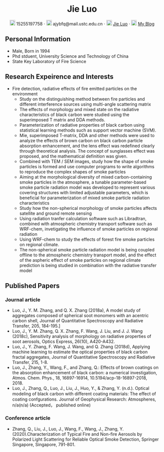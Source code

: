  <div align="center">
     <h1>Jie Luo</h1>
     <div>
         <span>
             <img src="phone-solid.svg" width="18px">
             15255197758
         </span>
         ·
         <span>
             <img src="envelope-solid.svg" width="18px">
             ajybfq@mail.ustc.edu.cn
         </span>
         ·
         <span>
             <img src="github-brands.svg" width="18px">
             <a href="https://github.com/JieLuoybfq">Jie Luo</a>
         </span>
         ·
         <span>
             <img src="rss-solid.svg" width="18px">
             <a href="#">My Blog</a>
         </span>
     </div>
 </div>


 ## Personal Information
 - Male, Born in 1994
 - Phd stduent, University Science and Technology of China
 - State Key Laboratory of Fire Science
## Research Expeirence and Interests
-  Fire detection, radiative effects of fire emitted particles on the environment
     -  Study on the distinguishing method between fire particles and different interference sources using multi-angle scattering matrix
     -  The effects of morphology and mixed state on the radiative characteristics of black carbon were studied using the superimposed T matrix and DDA methods.
     -  Parameterization of radiative properties of black carbon using statistical learning methods such as support vector machine (SVM).
     -  Mie, superimposed T-matrix, DDA and other methods were used to analyze the effects of brown carbon on black carbon particle absorption enhancement, and the lens effect was redefined clearly through theoretical analysis. The concept of sunglasses effect was proposed, and the mathematical definition was given.
    -  Combined with TEM / SEM images, study how the shape of smoke particles is formed and use computer programs to write algorithms to reproduce the complex shapes of smoke particles
    -  Aiming at the morphological diversity of mixed carbon-containing smoke particles in the atmosphere, a tunable parameter-based smoke particle radiation model was developed to represent various covering structures with limited adjustable parameters, which is beneficial for parameterization of mixed smoke particle radiation characteristics
    -  Study how the non-spherical  morphology of smoke particles affects satellite and ground remote sensing
    -   Using radiation tranfer calculation software such as Libradtran, combined with atmospheric chemistry transport software such as WRF-chem, invetigating the influence of smoke particles on regional radiation
    -  Using WRF-chem to study the effects of forest fire smoke particles on regional climate.
    -  The non-spherical smoke particle radiation model is being coupled offline to the atmospheric chemistry transport model, and the effect of the aspheric effect of smoke particles on regional climate prediction is being studied in combination with the radiative transfer model

## Published Papers
### Journal article 
- Luo, J., Y. M. Zhang, and Q. X. Zhang (2018a), A model study of aggregates composed of spherical soot monomers with an acentric carbon shell, Journal of Quantitative Spectroscopy and Radiative Transfer, 205, 184-195.]
- Luo, J., Y. M. Zhang, Q. X. Zhang, F. Wang, J. Liu, and J. J. Wang (2018c), Sensitivity analysis of morphology on radiative properties of soot aerosols, Optics Express, 26(10), A420-A432.
- Luo, J., Y. Zhang, F. Wang, J. Wang, and Q. Zhang (2018d), Applying machine learning to estimate the optical properties of black carbon fractal aggregates, Journal of Quantitative Spectroscopy and Radiative Transfer, 215, 1-8.
- Luo, J., Zhang, Y., Wang, F., and Zhang, Q.: Effects of brown coatings on the absorption enhancement of black carbon: a numerical investigation, Atmos. Chem. Phys., 18, 16897-16914, 10.5194/acp-18-16897-2018, 2018.
- Luo, J., Zhang, Q., Luo, J., Liu, J., Huo, Y., & Zhang, Y. (n.d.). Optical modeling of black carbon with diﬀerent coating materials: The eﬀect of coating confgurations. Journal of Geophysical Research: Atmospheres, n/a(n/a) (Accepted， published online)

### Conference article
-  Zhang, Q., Liu, J., Luo, J., Wang, F., Wang, J., Zhang, Y. (2020).Characterization of Typical Fire and Non-fire Aerosols by Polarized Light Scattering for Reliable Optical Smoke Detection, Springer Singapore, Singapore, 791-801.
